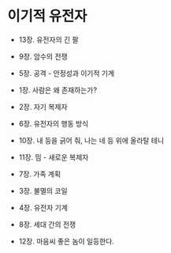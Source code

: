 # 이기적 유전자


- 13장. 유전자의 긴 팔

- 9장. 암수의 전쟁

- 5장. 공격 - 안정성과 이기적 기계

- 1장. 사람은 왜 존재하는가?

- 2장. 자기 복제자

- 6장. 유전자의 행동 방식

- 10장. 내 등을 긁어 줘, 나는 네 등 위에 올라탈 테니

- 11장. 밈 - 새로운 복제자

- 7장. 가족 계획

- 3장. 불멸의 코일

- 4장. 유전자 기계

- 8장. 세대 간의 전쟁

- 12장. 마음씨 좋은 놈이 일등한다.

